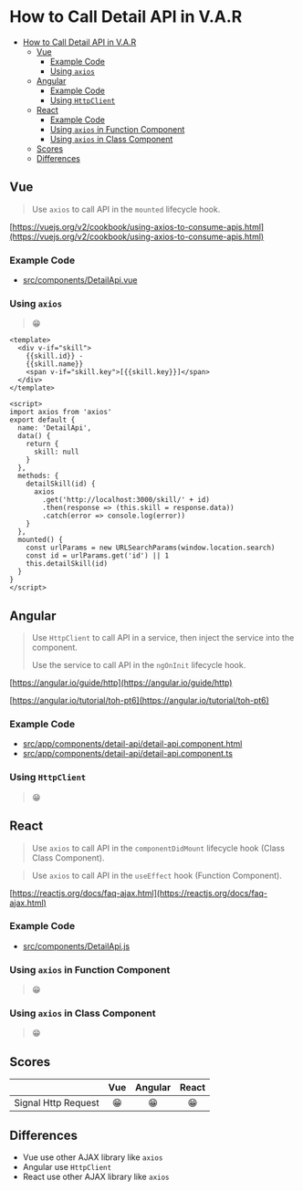 # How to Call Detail API in V.A.R

- [How to Call Detail API in V.A.R](#how-to-call-detail-api-in-var)
  - [Vue](#vue)
    - [Example Code](#example-code)
    - [Using `axios`](#using-axios)
  - [Angular](#angular)
    - [Example Code](#example-code-1)
    - [Using `HttpClient`](#using-httpclient)
  - [React](#react)
    - [Example Code](#example-code-2)
    - [Using `axios` in Function Component](#using-axios-in-function-component)
    - [Using `axios` in Class Component](#using-axios-in-class-component)
  - [Scores](#scores)
  - [Differences](#differences)

## Vue

> Use `axios` to call API in the `mounted` lifecycle hook.

[https://vuejs.org/v2/cookbook/using-axios-to-consume-apis.html](https://vuejs.org/v2/cookbook/using-axios-to-consume-apis.html)

### Example Code
- [src/components/DetailApi.vue](../../examples/var-vue/src/components/DetailApi.vue)

### Using `axios`
> 😁

```vue
<template>
  <div v-if="skill">
    {{skill.id}} -
    {{skill.name}}
    <span v-if="skill.key">[{{skill.key}}]</span>
  </div>
</template>

<script>
import axios from 'axios'
export default {
  name: 'DetailApi',
  data() {
    return {
      skill: null
    }
  },
  methods: {
    detailSkill(id) {
      axios
        .get('http://localhost:3000/skill/' + id)
        .then(response => (this.skill = response.data))
        .catch(error => console.log(error))
    }
  },
  mounted() {
    const urlParams = new URLSearchParams(window.location.search)
    const id = urlParams.get('id') || 1
    this.detailSkill(id)
  }
}
</script>
```

## Angular

> Use `HttpClient` to call API in a service, then inject the service into the component.
>
> Use the service to call API in the `ngOnInit` lifecycle hook.

[https://angular.io/guide/http](https://angular.io/guide/http)

[https://angular.io/tutorial/toh-pt6](https://angular.io/tutorial/toh-pt6)

### Example Code
- [src/app/components/detail-api/detail-api.component.html](../../examples/var-angular/src/app/components/detail-api/detail-api.component.html)
- [src/app/components/detail-api/detail-api.component.ts](../../examples/var-angular/src/app/components/detail-api/detail-api.component.ts)

### Using `HttpClient`
> 😁


## React

> Use `axios` to call API in the `componentDidMount` lifecycle hook (Class Class Component).

> Use `axios` to call API in the `useEffect` hook (Function Component).

[https://reactjs.org/docs/faq-ajax.html](https://reactjs.org/docs/faq-ajax.html)

### Example Code
- [src/components/DetailApi.js](../../examples/var-react/src/components/DetailApi.js)

### Using `axios` in Function Component
> 😁

### Using `axios` in Class Component
> 😁

## Scores
|                     |  Vue  | Angular | React |
| :------------------ | :---: | :-----: | :---: |
| Signal Http Request |  😁   |   😁    |  😁   |

## Differences
- Vue use other AJAX library like `axios`
- Angular use `HttpClient`
- React use other AJAX library like `axios`
